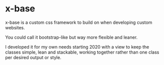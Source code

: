# x-base
x-base is a custom css framework to build on when developing custom websites.

You could call it bootstrap-like but way more flexible and leaner. 

I developed it for my own needs starting 2020 with a view to keep the classes simple, lean and stackable, working together rather than one class per desired output or style.
